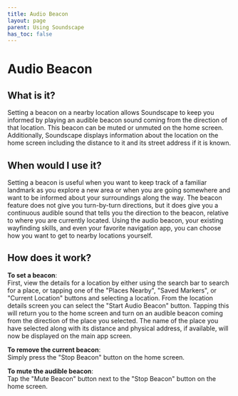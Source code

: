 ```yaml
---
title: Audio Beacon
layout: page
parent: Using Soundscape
has_toc: false
---
```


# Audio Beacon

## What is it?

Setting a beacon on a nearby location allows Soundscape to keep you informed by playing an audible beacon sound coming from the direction of that location. This beacon can be muted or unmuted on the home screen. Additionally, Soundscape displays information about the location on the home screen including the distance to it and its street address if it is known.

## When would I use it?

Setting a beacon is useful when you want to keep track of a familiar landmark as you explore a new area or when you are going somewhere and want to be informed about your surroundings along the way. The beacon feature does not give you turn-by-turn directions, but it does give you a continuous audible sound that tells you the direction to the beacon, relative to where you are currently located. Using the audio beacon, your existing wayfinding skills, and even your favorite navigation app, you can choose how you want to get to nearby locations yourself.

## How does it work?

<b>To set a beacon</b>:<br/> First, view the details for a location by either using the search bar to search for a place, or tapping one of the "Places Nearby", "Saved Markers", or "Current Location" buttons and selecting a location. From the location details screen you can select the "Start Audio Beacon" button. Tapping this will return you to the home screen and turn on an audible beacon coming from the direction of the place you selected. The name of the place you have selected along with its distance and physical address, if available, will now be displayed on the main app screen.

<b>To remove the current beacon</b>:<br/> Simply press the "Stop Beacon" button on the home screen.

<b>To mute the audible beacon</b>:<br/> Tap the "Mute Beacon" button next to the "Stop Beacon" button on the home screen.

